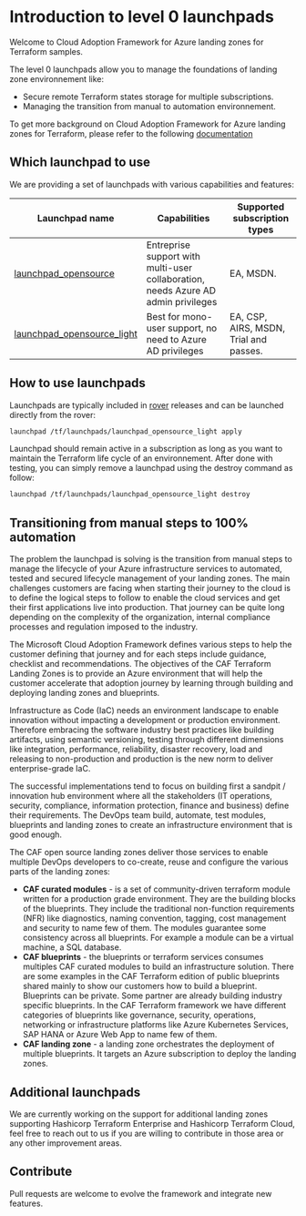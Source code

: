 # Introduction to level 0 launchpads

Welcome to Cloud Adoption Framework for Azure landing zones for Terraform samples.

The level 0 launchpads allow you to manage the foundations of landing zone environnement like:

- Secure remote Terraform states storage for multiple subscriptions.
- Managing the transition from manual to automation environnement.

To get more background on Cloud Adoption Framework for Azure landing zones for Terraform, please refer to the following [documentation](https://github.com/Azure/caf-terraform-landingzones/tree/master/documentation)

## Which launchpad to use

We are providing a set of launchpads with various capabilities and features:

| Launchpad name                                                             | Capabilities                                                                        | Supported subscription types           |
| ---------------------------------------------------------------------------| ------------------------------------------------------------------------------------| ---------------------------------------|
| [launchpad_opensource](./launchpads/launchpad_opensource)                  | Entreprise support with multi-user collaboration, needs Azure AD admin privileges   | EA, MSDN.                              |
| [launchpad_opensource_light](./launchpads/launchpad_opensource_light)      | Best for mono-user support, no need to Azure AD privileges                          | EA, CSP, AIRS, MSDN, Trial and passes. |

## How to use launchpads

Launchpads are typically included in [rover](https://github.com/aztfmod/rover) releases and can be launched directly from the rover:

```bash
launchpad /tf/launchpads/launchpad_opensource_light apply
```

Launchpad should remain active in a subscription as long as you want to maintain the Terraform life cycle of an environnement. After done with testing, you can simply remove a launchpad using the destroy command as follow:

```bash
launchpad /tf/launchpads/launchpad_opensource_light destroy
```

## Transitioning from manual steps to 100% automation

The problem the launchpad is solving is the transition from manual steps to manage the lifecycle of your Azure infrastructure services to automated, tested and secured lifecycle management of your landing zones. The main challenges customers are facing when starting their journey to the cloud is to define the logical steps to follow to enable the cloud services and get their first applications live into production. That journey can be quite long depending on the complexity of the organization, internal compliance processes and regulation imposed to the industry.

The Microsoft Cloud Adoption Framework defines various steps to help the customer defining that journey and for each steps include guidance, checklist and recommendations. The objectives of the CAF Terraform Landing Zones is to provide an Azure environment that will help the customer accelerate that adoption journey by learning through building and deploying landing zones and blueprints.

Infrastructure as Code (IaC) needs an environment landscape to enable innovation without impacting a development or production environment. Therefore embracing the software industry best practices like building artifacts, using semantic versioning, testing through different dimensions like integration, performance, reliability, disaster recovery, load and releasing to non-production and production is the new norm to deliver enterprise-grade IaC.

The successful implementations tend to focus on building first a sandpit / innovation hub environment where all the stakeholders (IT operations, security, compliance, information protection, finance and business) define their requirements. The DevOps team build, automate, test modules, blueprints and landing zones to create an infrastructure environment that is good enough.

The CAF open source landing zones deliver those services to enable multiple DevOps developers to co-create, reuse and configure the various parts of the landing zones:

* <b>CAF curated modules</b> - is a set of community-driven terraform module written for a production grade environment. They are the building blocks of the blueprints. They include the traditional non-function requirements (NFR) like diagnostics, naming convention, tagging, cost management and security to name few of them. The modules guarantee some consistency across all blueprints. For example a module can be a virtual machine, a SQL database.
* <b>CAF blueprints</b> - the blueprints or terraform services consumes multiples CAF curated modules to build an infrastructure solution. There are some examples in the CAF Terraform edition of public blueprints shared mainly to show our customers how to build a blueprint. Blueprints can be private. Some partner are already building industry specific blueprints. In the CAF Terraform framework we have different categories of blueprints like governance, security, operations, networking or infrastructure platforms like Azure Kubernetes Services, SAP HANA or Azure Web App to name few of them.
* <b>CAF landing zone</b> - a landing zone orchestrates the deployment of multiple blueprints. It targets an Azure subscription to deploy the landing zones.

## Additional launchpads

We are currently working on the support for additional landing zones supporting Hashicorp Terraform Enterprise and Hashicorp Terraform Cloud, feel free to reach out to us if you are willing to contribute in those area or any other improvement areas.

## Contribute
Pull requests are welcome to evolve the framework and integrate new features.
